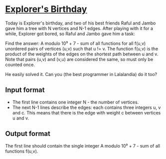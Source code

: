 # [Explorer's Birthday][link]

Today is Explorer's birthday, and two of his best friends Raful and Jambo gave him a tree with N vertices and N-1 edges. After playing with it for a while, Explorer got bored, so Raful and Jambo gave him a task:

Find the answer: A modulo 10⁹ + 7 - sum of all functions for all f(u,v) unordered pairs of vertices (u,v) such that u != v. The function f(u,v) is the product of the weights of the edges on the shortest path between u and v. Note that pairs (u,v) and (v,u) are considered the same, so must only be counted once.

He easily solved it. Can you (the best programmer in Lalalandia) do it too?

## Input format

- The first line contains one integer N - the number of vertices.
- The next N-1 lines describe the edges: each contains three integers u, v and c. This means that there is the edge with weight c between vertices u and v.

## Output format

The first line should contain the single integer A modulo 10⁹ + 7 - sum of all functions f(u,v).

[link]: https://www.hackerearth.com/practice/algorithms/graphs/depth-first-search/practice-problems/algorithm/explorers-birthday/
